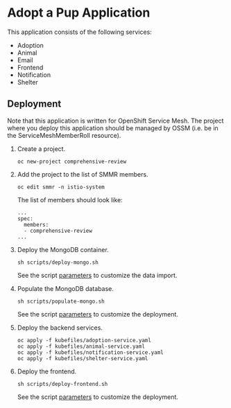 # Adopt a Pup Application

This application consists of the following services:

- Adoption
- Animal
- Email
- Frontend
- Notification
- Shelter

## Deployment

Note that this application is written for OpenShift Service Mesh.
The project where you deploy this application should be managed by OSSM
(i.e. be in the ServiceMeshMemberRoll resource).

1. Create a project.
    ```
    oc new-project comprehensive-review
    ```

2. Add the project to the list of SMMR members.    
    ```
   oc edit smmr -n istio-system
   ```
   
   The list of members should look like:
   ```
   ...
   spec:
     members:
     - comprehensive-review
   ...
   ```
3. Deploy the MongoDB container.
    ```
    sh scripts/deploy-mongo.sh
    ```
   
   See the script [parameters](scripts/deploy-mongo.sh) to customize the data import.

4. Populate the MongoDB database.
    ```
    sh scripts/populate-mongo.sh
    ```
   See the script [parameters](scripts/populate-mongo.sh) to customize the deployment.

5. Deploy the backend services.
    ```
    oc apply -f kubefiles/adoption-service.yaml
    oc apply -f kubefiles/animal-service.yaml
    oc apply -f kubefiles/notification-service.yaml 
    oc apply -f kubefiles/shelter-service.yaml
    ```

6. Deploy the frontend.

    ```
   sh scripts/deploy-frontend.sh
   ```
   See the script [parameters](scripts/deploy-frontend.sh) to customize the deployment.
